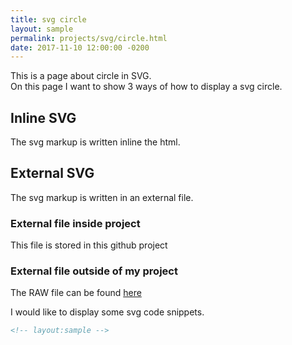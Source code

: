 ```yaml
---
title: svg circle
layout: sample
permalink: projects/svg/circle.html
date: 2017-11-10 12:00:00 -0200
---
```

This is a page about circle in SVG.  
On this page I want to show 3 ways of how to display a svg circle.


## Inline SVG
The svg markup is written inline the html.


## External SVG
The svg markup is written in an external file.  


### External file inside project
This file is stored in this github project


### External file outside of my project

The RAW file can be found [here](https://github.com/M2vH/websitetest/raw/...)

I would like to display some svg code snippets.

```svg
<!-- layout:sample -->

```
